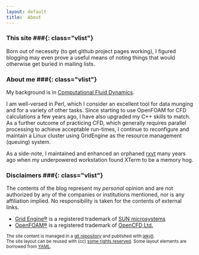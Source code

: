 ```yaml
---
layout: default
title:  About
---
```


### This site ###{: class="vlist"}

Born out of necessity (to get github project pages working), I figured
blogging may even prove a useful means of noting things that would otherwise
get buried in mailing lists.

### About me ###{: class="vlist"}

My background is in [Computational Fluid
Dynamics](http://en.wikipedia.org/wiki/Computational_fluid_dynamics).

I am well-versed in Perl, which I consider an excellent tool for data
munging and for a variety of other tasks. Since starting to use OpenFOAM for
CFD calculations a few years ago, I have also upgraded my C++ skills to
match. As a further outcome of practicing CFD, which generally requires
parallel processing to achieve acceptable run-times, I continue to
reconfigure and maintain a Linux cluster using GridEngine as the resource
management (queuing) system.

As a side-note, I maintained and enhanced an orphaned
[rxvt](http://en.wikipedia.org/wiki/Rxvt) many years ago when my
underpowered workstation found XTerm to be a memory hog.


### Disclaimers ###{: class="vlist"}

The contents of the blog represent my *personal* opinion and are not
authorized by any of the companies or institutions mentioned, nor is any
affiliation implied. No responsibility is taken for the contents of
external links.

- [Grid Engine&reg;](http://gridengine.sunsource.net/) is a registered
  trademark of [SUN microsystems](http://www.sun.com/)
- [OpenFOAM&reg;](http://www.openfoam.com/) is a registered trademark
  of [OpenCFD Ltd.](http://www.openfoam.com/about/)

<small class="meta final">
The site content is managed in a
<a href="http://github.com/olesenm/olesenm.github.io">git repository</a>
and published with <a href="http://jekyllrb.com">jekyll</a>.
<br/>The site layout can be reused with (cc)
<a href="http://creativecommons.org/licenses/by-sa/3.0/">some rights reserved</a>.
Some layout elements are borrowed from <a href="http://www.yaml.de/en/">YAML</a>.
</small>

